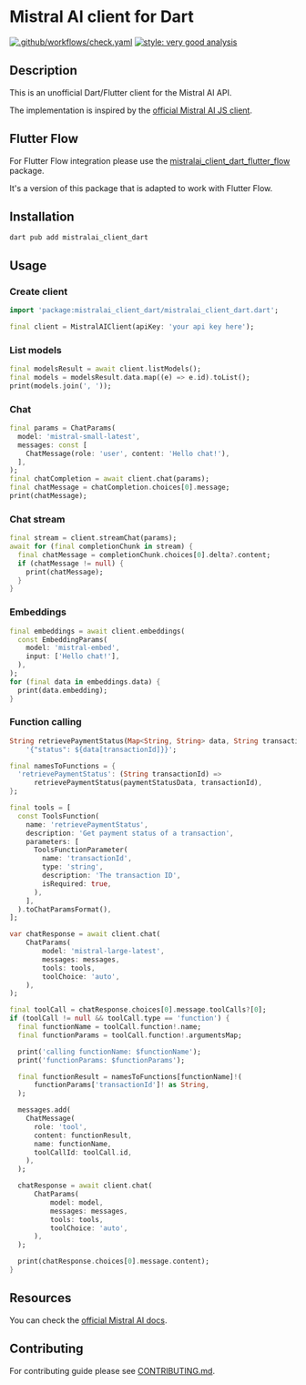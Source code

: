 # Mistral AI client for Dart

[![.github/workflows/check.yaml](https://github.com/nomtek/mistralai_client_dart/actions/workflows/check.yaml/badge.svg)](https://github.com/nomtek/mistralai_client_dart/actions/workflows/check.yaml)
[![style: very good analysis](https://img.shields.io/badge/style-very_good_analysis-B22C89.svg)](https://pub.dev/packages/very_good_analysis)

## Description

This is an unofficial Dart/Flutter client for the Mistral AI API.

The implementation is inspired by the [official Mistral AI JS client](https://github.com/mistralai/client-js).

## Flutter Flow

For Flutter Flow integration please use the [mistralai_client_dart_flutter_flow](https://pub.dev/packages/mistralai_client_dart_flutter_flow) package.

It's a version of this package that is adapted to work with Flutter Flow.

## Installation

```shell
dart pub add mistralai_client_dart
```

## Usage

### Create client

```dart
import 'package:mistralai_client_dart/mistralai_client_dart.dart';

final client = MistralAIClient(apiKey: 'your api key here');
```

### List models

```dart
final modelsResult = await client.listModels();
final models = modelsResult.data.map((e) => e.id).toList();
print(models.join(', '));
```

### Chat

```dart
final params = ChatParams(
  model: 'mistral-small-latest',
  messages: const [
    ChatMessage(role: 'user', content: 'Hello chat!'),
  ],
);
final chatCompletion = await client.chat(params);
final chatMessage = chatCompletion.choices[0].message;
print(chatMessage);
```

### Chat stream

```dart
final stream = client.streamChat(params);
await for (final completionChunk in stream) {
  final chatMessage = completionChunk.choices[0].delta?.content;
  if (chatMessage != null) {
    print(chatMessage);
  }
}
```

### Embeddings

```dart
final embeddings = await client.embeddings(
  const EmbeddingParams(
    model: 'mistral-embed',
    input: ['Hello chat!'],
  ),
);
for (final data in embeddings.data) {
  print(data.embedding);
}
```

### Function calling

```dart
String retrievePaymentStatus(Map<String, String> data, String transactionId) =>
    '{"status": ${data[transactionId]}}';

final namesToFunctions = {
  'retrievePaymentStatus': (String transactionId) =>
      retrievePaymentStatus(paymentStatusData, transactionId),
};

final tools = [
  const ToolsFunction(
    name: 'retrievePaymentStatus',
    description: 'Get payment status of a transaction',
    parameters: [
      ToolsFunctionParameter(
        name: 'transactionId',
        type: 'string',
        description: 'The transaction ID',
        isRequired: true,
      ),
    ],
  ).toChatParamsFormat(),
];

var chatResponse = await client.chat(
    ChatParams(
        model: 'mistral-large-latest',
        messages: messages,
        tools: tools,
        toolChoice: 'auto',
    ),
);

final toolCall = chatResponse.choices[0].message.toolCalls?[0];
if (toolCall != null && toolCall.type == 'function') {
  final functionName = toolCall.function!.name;
  final functionParams = toolCall.function!.argumentsMap;

  print('calling functionName: $functionName');
  print('functionParams: $functionParams');

  final functionResult = namesToFunctions[functionName]!(
      functionParams['transactionId']! as String,
  );

  messages.add(
    ChatMessage(
      role: 'tool',
      content: functionResult,
      name: functionName,
      toolCallId: toolCall.id,
    ),
  );

  chatResponse = await client.chat(
      ChatParams(
          model: model,
          messages: messages,
          tools: tools,
          toolChoice: 'auto',
      ),
  );

  print(chatResponse.choices[0].message.content);
}
```

## Resources

You can check the [official Mistral AI docs](https://docs.mistral.ai/).

## Contributing

For contributing guide please see [CONTRIBUTING.md](CONTRIBUTING.md).
